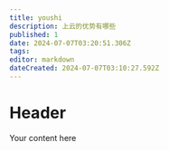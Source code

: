 ```yaml
---
title: youshi
description: 上云的优势有哪些
published: 1
date: 2024-07-07T03:20:51.306Z
tags: 
editor: markdown
dateCreated: 2024-07-07T03:10:27.592Z
---
```


# Header
Your content here
